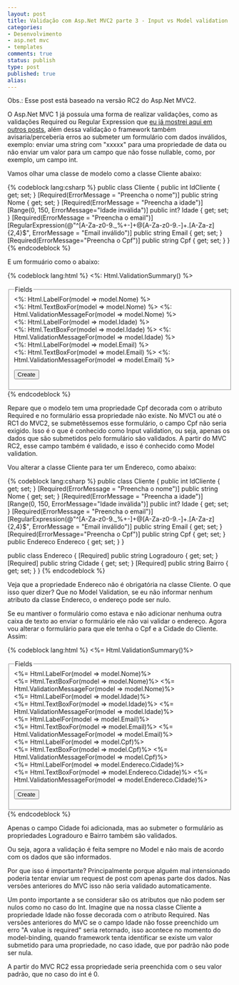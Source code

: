 ```yaml
---
layout: post
title: Validação com Asp.Net MVC2 parte 3 - Input vs Model validation
categories:
- Desenvolvimento
- asp.net mvc
- templates
comments: true
status: publish
type: post
published: true
alias: 
---
```

Obs.: Esse post está baseado na versão RC2 do Asp.Net MVC2.

O Asp.Net MVC 1 já possuía uma forma de realizar validações, como as validações Required ou Regular Expression que <a href="/blog/2010/02/07/validacao-com-asp-net-mvc2/">eu já mostrei aqui em outros posts</a>, além dessa validação o framework também avisaria/perceberia erros ao submeter um formulário com dados inválidos, exemplo: enviar uma string com "xxxxx" para uma propriedade de data ou não enviar um valor para um campo que não fosse nullable, como, por exemplo, um campo int.

Vamos olhar uma classe de modelo como a classe Cliente abaixo:

{% codeblock lang:csharp %}
public class Cliente
{
    public int IdCliente { get; set; }
    [Required(ErrorMessage = "Preencha o nome")]
    public string Nome { get; set; }
    [Required(ErrorMessage = "Preencha a idade")]
    [Range(0, 150, ErrorMessage="Idade inválida")]
    public int? Idade { get; set; }
    [Required(ErrorMessage = "Preencha o email")]
    [RegularExpression(@"^[A-Za-z0-9._%+-]+@[A-Za-z0-9.-]+.[A-Za-z]{2,4}$", ErrorMessage = "Email inválido")]
    public string Email { get; set; }
    [Required(ErrorMessage="Preencha o Cpf")]
    public string Cpf { get; set; }
}
{% endcodeblock %}

E um formuário como o abaixo:

{% codeblock lang:html %}
<%: Html.ValidationSummary() %>
<fieldset>
  <legend>Fields</legend>
  <div class="editor-label">
    <%: Html.LabelFor(model => model.Nome) %>
  </div>
  <div class="editor-field">
    <%: Html.TextBoxFor(model => model.Nome) %>
    <%: Html.ValidationMessageFor(model => model.Nome) %>
  </div>
  <div class="editor-label">
    <%: Html.LabelFor(model => model.Idade) %>
  </div>
  <div class="editor-field">
    <%: Html.TextBoxFor(model => model.Idade) %>
    <%: Html.ValidationMessageFor(model => model.Idade) %>
  </div>
  <div class="editor-label">
    <%: Html.LabelFor(model => model.Email) %>
  </div>
  <div class="editor-field">
    <%: Html.TextBoxFor(model => model.Email) %>
    <%: Html.ValidationMessageFor(model => model.Email) %>
  </div>
  <p>
    <input type="submit" value="Create" />
  </p>
</fieldset>
{% endcodeblock %}

Repare que o modelo tem uma propriedade Cpf decorada com o atributo Required e no formulário essa propriedade não existe. No MVC1 ou até o RC1 do MVC2, se submetêssemos esse formulário, o campo Cpf não seria exigido. Isso é o que é conhecido como Input validation, ou seja, apenas os dados que são submetidos pelo formulário são validados. A partir do MVC RC2, esse campo também é validado, e isso é conhecido como Model validation.

Vou alterar a classe Cliente para ter um Endereco, como abaixo:

{% codeblock lang:csharp %}
public class Cliente
{
    public int IdCliente { get; set; }
    [Required(ErrorMessage = "Preencha o nome")]
    public string Nome { get; set; }
    [Required(ErrorMessage = "Preencha a idade")]
    [Range(0, 150, ErrorMessage="Idade inválida")]
    public int? Idade { get; set; }
    [Required(ErrorMessage = "Preencha o email")]
    [RegularExpression(@"^[A-Za-z0-9._%+-]+@[A-Za-z0-9.-]+.[A-Za-z]{2,4}$", ErrorMessage = "Email inválido")]
    public string Email { get; set; }
    [Required(ErrorMessage="Preencha o Cpf")]
    public string Cpf { get; set; }
    public Endereco Endereco { get; set; }
}

public class Endereco
{
    [Required]
    public string Logradouro { get; set; }
    [Required]
    public string Cidade { get; set; }
    [Required]
    public string Bairro { get; set; }
}
{% endcodeblock %}

Veja que a propriedade Endereco não é obrigatória na classe Cliente. O que isso quer dizer? Que no Model Validation, se eu não informar nenhum atributo da classe Endereco, o endereço pode ser nulo.

Se eu mantiver o formulário como estava e não adicionar nenhuma outra caixa de texto ao enviar o formulário ele não vai validar o endereço. Agora vou alterar o formulário para que ele tenha o Cpf e a Cidade do Cliente. Assim:

{% codeblock lang:html %}
<%= Html.ValidationSummary()%>
<fieldset>
  <legend>Fields</legend>
  <div class="editor-label">
    <%= Html.LabelFor(model => model.Nome)%>
  </div>
  <div class="editor-field">
    <%= Html.TextBoxFor(model => model.Nome)%>
    <%= Html.ValidationMessageFor(model => model.Nome)%>
  </div>
  <div class="editor-label">
    <%= Html.LabelFor(model => model.Idade)%>
  </div>
  <div class="editor-field">
    <%= Html.TextBoxFor(model => model.Idade)%>
    <%= Html.ValidationMessageFor(model => model.Idade)%>
  </div>
  <div class="editor-label">
    <%= Html.LabelFor(model => model.Email)%>
  </div>
  <div class="editor-field">
    <%= Html.TextBoxFor(model => model.Email)%>
    <%= Html.ValidationMessageFor(model => model.Email)%>
  </div>
  <div class="editor-label">
    <%= Html.LabelFor(model => model.Cpf)%>
  </div>
  <div class="editor-field">
    <%= Html.TextBoxFor(model => model.Cpf)%>
    <%= Html.ValidationMessageFor(model => model.Cpf)%>
  </div>
  <div class="editor-label">
    <%= Html.LabelFor(model => model.Endereco.Cidade)%>
  </div>
  <div class="editor-field">
    <%= Html.TextBoxFor(model => model.Endereco.Cidade)%>
    <%= Html.ValidationMessageFor(model => model.Endereco.Cidade)%>
  </div>
  <p>
    <input value="Create" type="submit" />
  </p>
</fieldset>
{% endcodeblock %}

Apenas o campo Cidade foi adicionada, mas ao submeter o formulário as propriedades Logradouro e Bairro também são validados.

Ou seja, agora a validação é feita sempre no Model e não mais de acordo com os dados que são informados.

Por que isso é importante? Principalmente porque alguém mal intensionado poderia tentar enviar um request de post com apenas parte dos dados. Nas versões anteriores do MVC isso não seria validado automaticamente.

Um ponto importante a se considerar são os atributos que não podem ser nulos como no caso do Int. Imagine que na nossa classe Cliente a propriedade Idade não fosse decorada com o atributo Required. Nas versões anteriores do MVC se o campo Idade não fosse preenchido um erro "A value is required" seria retornado, isso acontece no momento do model-binding, quando framework tenta identificar se existe um valor submetido para uma propriedade, no caso idade, que por padrão não pode ser nula.

A partir do MVC RC2 essa propriedade seria preenchida com o seu valor padrão, que no caso do int é 0.
